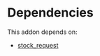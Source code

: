 # Dependencies

This addon depends on:

- [stock_request](../../../../odoo-bringout-oca-stock-logistics-request-stock_request)
